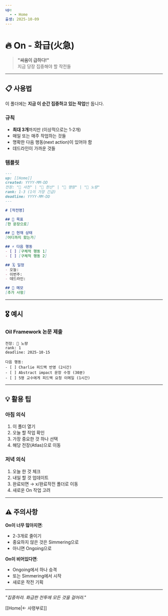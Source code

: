 ```yaml
---
up:
  - - Home
출생: 2025-10-09
---
```


# 🔥 On - 화급(火急)

> **"싸움이 급하다!"**  
> 지금 당장 집중해야 할 작전들

---

## 📋 사용법

이 폴더에는 **지금 이 순간 집중하고 있는 작업**만 둡니다.

### 규칙
- **최대 3개**까지만 (이상적으로는 1-2개)
- 매일 또는 매주 작업하는 것들
- 명확한 다음 행동(next action)이 있어야 함
- 데드라인이 가까운 것들

### 템플릿

```markdown
---
up: [[Home]]
created: YYYY-MM-DD
전장: "🐢 사천" | "🐅 한산" | "🐙 명량" | "👾 노량"
rank: 1-3 (1이 가장 긴급)
deadline: YYYY-MM-DD
---

# [작전명]

## 🎯 목표
[한 문장으로]

## 📍 현재 상태
[어디까지 왔는가]

## ⚡ 다음 행동
- [ ] [구체적 행동 1]
- [ ] [구체적 행동 2]

## 🗓️ 일정
- 오늘: 
- 이번주:
- 데드라인:

## 📝 메모
[추가 사항]
```

---

## 🎖️ 예시

### Oil Framework 논문 제출
```
전장: 👾 노량
rank: 1
deadline: 2025-10-15

다음 행동:
- [ ] Charlie 피드백 반영 (2시간)
- [ ] Abstract impact 문장 수정 (30분)
- [ ] 5명 교수에게 피드백 요청 이메일 (1시간)
```

---

## 💡 활용 팁

### 아침 의식
1. 이 폴더 열기
2. 오늘 할 작업 확인  
3. 가장 중요한 것 하나 선택
4. 해당 전장(Atlas)으로 이동

### 저녁 의식
1. 오늘 한 것 체크
2. 내일 할 것 업데이트
3. 완료되면 → x/완료작전 폴더로 이동
4. 새로운 On 작업 고려

---

## ⚠️ 주의사항

**On이 너무 많아지면**:
- 2-3개로 줄이기
- 중요하지 않은 것은 Simmering으로
- 아니면 Ongoing으로

**On이 비어있다면**:
- Ongoing에서 하나 승격
- 또는 Simmering에서 시작
- 새로운 작전 기획

---

*"집중하라. 화급한 전투에 모든 것을 걸어라."*

[[Home|← 사령부로]]
